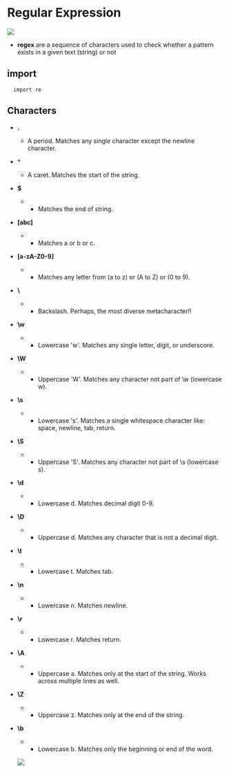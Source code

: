 
# Regular Expression

![](https://tutorial.eyehunts.com/wp-content/uploads/2018/09/Python-Regex-Regular-Expression-or-RE-Operations-Examples-.png)

* **regex** are a sequence of characters used to check whether a pattern exists in a given text (string) or not

## import

      import re

## Characters

* **.** 
  *  A period. Matches any single character except the newline character.

* **^** 
  *  A caret. Matches the start of the string.

* **$** 
  * - Matches the end of string.

* **[abc]** 
  * - Matches a or b or c.
* **[a-zA-Z0-9]** 
  * - Matches any letter from (a to z) or (A to Z) or (0 to 9).

* **\\** 
  * - Backslash. Perhaps, the most diverse metacharacter!!

* **\w** 
  * - Lowercase 'w'. Matches any single letter, digit, or underscore.
* **\W** 
  * - Uppercase 'W'. Matches any character not part of \w (lowercase w).

* **\s** 
  * - Lowercase 's'. Matches a single whitespace character like: space, newline, tab, return.
* **\S** 
  * - Uppercase 'S'. Matches any character not part of \s (lowercase s). 

* **\d** 
  * - Lowercase d. Matches decimal digit 0-9.
* **\D** 
  * - Uppercase d. Matches any character that is not a decimal digit.

* **\t** 
  * - Lowercase t. Matches tab.
* **\n** 
  * - Lowercase n. Matches newline.
* **\r** 
  * - Lowercase r. Matches return.
* **\A** 
  * - Uppercase a. Matches only at the start of the string. Works across multiple lines as well.
* **\Z** 
  * - Uppercase z. Matches only at the end of the string.

* **\b** 
  * - Lowercase b. Matches only the beginning or end of the word.

  ![](https://secureservercdn.net/160.153.137.210/ivc.7cc.myftpupload.com/wp-content/uploads/2019/12/BART457.png)
